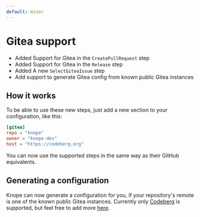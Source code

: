```yaml
---
default: minor
---
```


# Gitea support

- Added Support for Gitea in the `CreatePullRequest` step
- Added Support for Gitea in the `Release` step
- Added A new `SelectGiteaIssue` step
- Add support to generate Gitea config from known public Gitea instances

## How it works

To be able to use these new steps, just add a new section to your configuration, like this:

```toml
[gitea]
repo = "knope"
owner = "knope-dev"
host = "https://codeberg.org"
```

You can now use the supported steps in the same way as their GitHub equivalents.

## Generating a configuration

Knope can now generate a configuration for you, if your repository's remote is one of the known 
public Gitea instances. Currently only [Codeberg](https://codeberg.org) is supported, 
but feel free to add more [here](https://github.com/knope-dev/knope/blob/main/src/config/toml/config.rs#L90).
